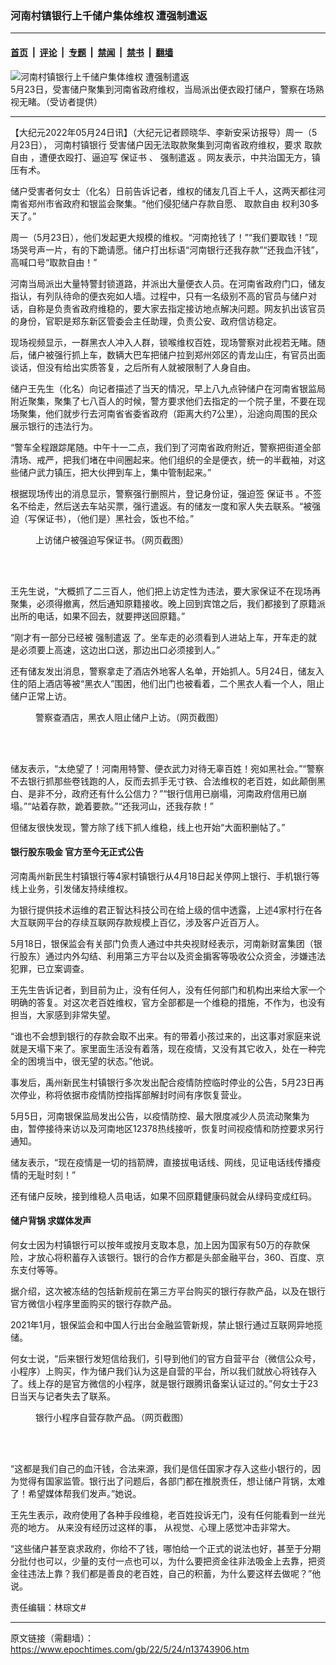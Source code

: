 ### 河南村镇银行上千储户集体维权 遭强制遣返

---

#### [首页](../../../..?n13743906) &nbsp;|&nbsp; [评论](../../../../../epoch-comment?n13743906) &nbsp;|&nbsp; [专题](../../../../../epoch-special?n13743906) &nbsp;|&nbsp; [禁闻](../../../../../epoch-news?n13743906) &nbsp;|&nbsp; [禁书](../../../../../books?n13743906) &nbsp;|&nbsp; [翻墙](https://github.com/gfw-breaker/nogfw/blob/master/README.md?n13743906)


<div><img alt="河南村镇银行上千储户集体维权 遭强制遣返" class="attachment-djy_600_400 size-djy_600_400 wp-post-image" src="https://i.epochtimes.com/assets/uploads/2022/05/id13744057-hn3FotoJet-600x400.jpg"/>
<div class="caption">
 5月23日，受害储户聚集到河南省政府维权，当局派出便衣殴打储户，警察在场熟视无睹。（受访者提供）
</div></div><hr/><div class="post_content" id="artbody" itemprop="articleBody">
 <!-- article content begin -->
 <p>
  【大纪元2022年05月24日讯】（大纪元记者顾晓华、李新安采访报导）周一（5月23日），
  <ok href="https://www.epochtimes.com/gb/tag/%E6%B2%B3%E5%8D%97%E6%9D%91%E9%95%87%E9%93%B6%E8%A1%8C.html">
   河南村镇银行
  </ok>
  受害储户因无法取款聚集到河南省政府维权，要求
  <ok href="https://www.epochtimes.com/gb/tag/%E5%8F%96%E6%AC%BE%E8%87%AA%E7%94%B1.html">
   取款自由
  </ok>
  ，遭便衣殴打、逼迫写
  <ok href="https://www.epochtimes.com/gb/tag/%E4%BF%9D%E8%AF%81%E4%B9%A6.html">
   保证书
  </ok>
  、
  <ok href="https://www.epochtimes.com/gb/tag/%E5%BC%BA%E5%88%B6%E9%81%A3%E8%BF%94.html">
   强制遣返
  </ok>
  。网友表示，中共治国无方，镇压有术。
 </p>
 <p>
  储户受害者何女士（化名）日前告诉记者，维权的储友几百上千人，这两天都往河南省郑州市省政府和银监会聚集。“他们侵犯储户存款自愿、
  <ok href="https://www.epochtimes.com/gb/tag/%E5%8F%96%E6%AC%BE%E8%87%AA%E7%94%B1.html">
   取款自由
  </ok>
  权利30多天了。”
 </p>
 <p>
  周一（5月23日），他们发起更大规模的维权。“河南抢钱了！”“我们要取钱！”现场哭号声一片，有的下跪请愿。储户打出标语“河南银行还我存款”“还我血汗钱”，高喊口号“取款自由！”
 </p>
 <p style="text-align: center;">
 </p>
 <p>
  河南当局派出大量特警封锁道路，并派出大量便衣人员。在河南省政府门口，储友指认，有列队待命的便衣宛如人墙。过程中，只有一名级别不高的官员与储户对话，自称是负责省政府维稳的，要大家去指定接访地点解决问题。网友扒出该官员的身份，官职是郑东新区管委会主任助理，负责公安、政府信访稳定。
 </p>
 <p>
  现场视频显示，一群黑衣人冲入人群，锁喉维权百姓，现场警察对此视若无睹。随后，储户被强行抓上车，数辆大巴车把储户拉到郑州郊区的青龙山庄，有官员出面谈话，但没有给出实质答复，之后所有人就被限制了人身自由。
 </p>
 <p>
  储户王先生（化名）向记者描述了当天的情况，早上八九点钟储户在河南省银监局附近聚集，聚集了七八百人的时候，警方要求他们去指定的一个院子里，不要在现场聚集，他们就步行去河南省省委省政府（距离大约7公里），沿途向周围的民众展示银行的违法行为。
 </p>
 <p>
  “警车全程跟踪尾随。中午十一二点，我们到了河南省政府附近，警察把街道全部清场、戒严，把我们堵在中间圈起来。他们组织的全是便衣，统一的半截袖，对这些储户武力镇压，把大伙押到车上，集中管制起来。”
 </p>
 <p>
  根据现场传出的消息显示，警察强行删照片，登记身份证，强迫签
  <ok href="https://www.epochtimes.com/gb/tag/%E4%BF%9D%E8%AF%81%E4%B9%A6.html">
   保证书
  </ok>
  。不签名不给走，然后送去车站买票，强行遣返。有的储友一度和家人失去联系。“被强迫（写保证书），（他们是）黑社会，饭也不给。”
 </p>
 <figure aria-describedby="caption-attachment-13744048" class="wp-caption aligncenter" id="attachment_13744048" style="width: 455px">
  <ok href="https://i.epochtimes.com/assets/uploads/2022/05/id13744048-hn2FotoJet.jpg" target="_blank">
   <img alt="" class="wp-image-13744048" src="https://i.epochtimes.com/assets/uploads/2022/05/id13744048-hn2FotoJet-600x601.jpg"/>
  </ok>
  <br/><figcaption class="wp-caption-text" id="caption-attachment-13744048">
   上访储户被强迫写保证书。（网页截图）
  </figcaption><br/>
 </figure><br/>
 <p>
  王先生说，“大概抓了二三百人，他们把上访定性为违法，要大家保证不在现场再聚集，必须得撤离，然后通知原籍接收。晚上回到宾馆之后，我们都接到了原籍派出所的电话，如果不回去，就要押送回原籍。”
 </p>
 <p>
  “刚才有一部分已经被
  <ok href="https://www.epochtimes.com/gb/tag/%E5%BC%BA%E5%88%B6%E9%81%A3%E8%BF%94.html">
   强制遣返
  </ok>
  了。坐车走的必须看到人进站上车，开车走的就是必须要上高速，这边出口送，那边出口必须接到人。”
 </p>
 <p>
  还有储友发出消息，警察拿走了酒店外地客人名单，开始抓人。5月24日，储友入住的陌上酒店等被“黑衣人”围困，他们出门也被看着，二个黑衣人看一个人，阻止储户正常上访。
 </p>
 <figure aria-describedby="caption-attachment-13744047" class="wp-caption aligncenter" id="attachment_13744047" style="width: 523px">
  <ok href="https://i.epochtimes.com/assets/uploads/2022/05/id13744047-hn1FotoJet.jpg" target="_blank">
   <img alt="" class="wp-image-13744047" src="https://i.epochtimes.com/assets/uploads/2022/05/id13744047-hn1FotoJet-600x457.jpg"/>
  </ok>
  <br/><figcaption class="wp-caption-text" id="caption-attachment-13744047">
   警察查酒店，黑衣人阻止储户上访。（网页截图）
  </figcaption><br/>
 </figure><br/>
 <p>
  储友表示，“太绝望了！河南用特警、便衣武力对待无辜百姓！宛如黑社会。”“警察不去银行抓那些卷钱跑的人，反而去抓手无寸铁、合法维权的老百姓，如此颠倒黑白、是非不分，政府还有什么公信力？”“银行信用已崩塌，河南政府信用已崩塌。”“站着存款，跪着要款。”“还我河山，还我存款！”
 </p>
 <p>
  但储友很快发现，警方除了线下抓人维稳，线上也开始“大面积删帖了。”
 </p>
 <h4>
  银行股东吸金 官方至今无正式公告
 </h4>
 <p>
  河南禹州新民生村镇银行等4家村镇银行从4月18日起关停网上银行、手机银行等线上业务，引发储友持续维权。
 </p>
 <p>
  为银行提供技术运维的君正智达科技公司在给上级的信中透露，上述4家村行在各大互联网平台的存续互联网存款规模上百亿，涉及客户近百万人。
 </p>
 <p>
  5月18日，银保监会有关部门负责人通过中共央视财经表示，河南新财富集团（银行股东）通过内外勾结、利用第三方平台以及资金掮客等吸收公众资金，涉嫌违法犯罪，已立案调查。
 </p>
 <p>
  王先生告诉记者，到目前为止，没有任何人，没有任何部门和机构出来给大家一个明确的答复。对这次老百姓维权，官方全部都是一个维稳的措施，不作为，也没有担当，大家感到非常失望。
 </p>
 <p>
  “谁也不会想到银行的存款会取不出来。有的带着小孩过来的，出这事对家庭来说就是天塌下来了。家里面生活没有着落，现在疫情，又没有其它收入，处在一种完全的困境当中，很无望的状态。”他说。
 </p>
 <p>
  事发后，禹州新民生村镇银行多次发出配合疫情防控临时停业的公告，5月23日再次停业，称将依据市疫情防控指挥部解封时间有序恢复营业。
 </p>
 <p>
  5月5日，河南银保监局发出公告，以疫情防控、最大限度减少人员流动聚集为由，暂停接待来访以及河南地区12378热线接听，恢复时间视疫情和防控要求另行通知。
 </p>
 <p>
  储友表示，“现在疫情是一切的挡箭牌，直接拔电话线、网线，见证电话线传播疫情的无耻时刻！”
 </p>
 <p>
  还有储户反映，接到维稳人员电话，如果不回原籍健康码就会从绿码变成红码。
 </p>
 <h4>
  储户背锅 求媒体发声
 </h4>
 <p>
  何女士因为村镇银行可以按年或按月支取本息，加上因为国家有50万的存款保险，才放心将积蓄存入该银行。银行的合作方都是头部金融平台，360、百度、京东支付等等。
 </p>
 <p>
  据介绍，这次被冻结的包括新规前在第三方平台购买的银行存款产品，以及在银行官方微信小程序里面购买的银行存款产品。
 </p>
 <p>
  2021年1月，银保监会和中国人行出台金融监管新规，禁止银行通过互联网异地揽储。
 </p>
 <p>
  何女士说，“后来银行发短信给我们，引导到他们的官方自营平台（微信公众号，小程序）上购买，作为储户我们认为这是自营的平台，所以我们就放心将钱存入了。线上存的是官方微信的小程序，就是银行跟腾讯备案认证过的。”何女士于23日当天与记者失去了联系。
 </p>
 <figure aria-describedby="caption-attachment-13744040" class="wp-caption aligncenter" id="attachment_13744040" style="width: 572px">
  <ok href="https://i.epochtimes.com/assets/uploads/2022/05/id13744040-yh1FotoJet.jpg" target="_blank">
   <img alt="" class="wp-image-13744040" src="https://i.epochtimes.com/assets/uploads/2022/05/id13744040-yh1FotoJet-600x457.jpg"/>
  </ok>
  <br/><figcaption class="wp-caption-text" id="caption-attachment-13744040">
   银行小程序自营存款产品。（网页截图）
  </figcaption><br/>
 </figure><br/>
 <p>
  “这都是我们自己的血汗钱，合法来源，我们是信任国家才存入这些小银行的，因为觉得有国家监管。银行出了问题后，各部门都在推脱责任，想让储户背锅，太难了！希望媒体帮我们发声。”她说。
 </p>
 <p>
  王先生表示，政府使用了各种手段维稳，老百姓投诉无门，没有任何能看到一丝光亮的地方。
  <span class="s1">
   从来没有经历过这样的事，
  </span>
  <span class="s1">
   从视觉、心理上感觉冲击非常大。
  </span>
 </p>
 <p>
  “这些储户甚至哀求政府，你给不了钱，哪怕给一个正式的说法也好，甚至于分期分批付也可以，少量的支付一点也可以，为什么要把资金往非法吸金上去靠，把资金往违法上靠？我们都是善良的老百姓，自己的积蓄，为什么要这样去做呢？”他说。
 </p>
 <p>
  责任编辑：林琮文#
 </p>
 <!-- article content end -->
 <div id="below_article_ad">
 </div>
</div>


---

原文链接（需翻墙）：https://www.epochtimes.com/gb/22/5/24/n13743906.htm